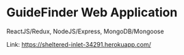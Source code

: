 # GuideFinder Web Application

ReactJS/Redux, NodeJS/Express, MongoDB/Mongoose


Link: https://sheltered-inlet-34291.herokuapp.com/
